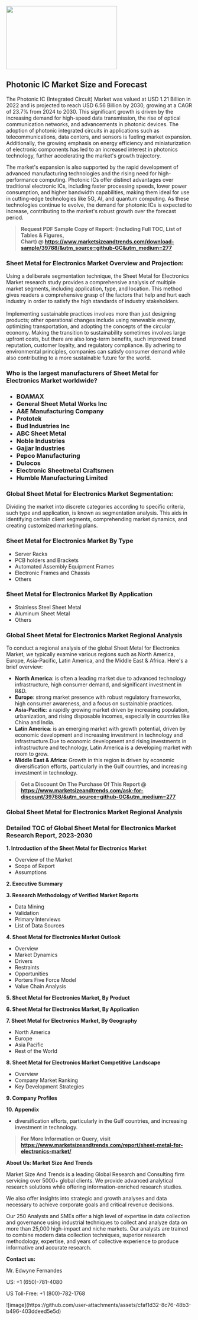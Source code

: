 <p><img class="alignnone size-medium wp-image-20088" src="https://ffe5etoiles.com/wp-content/uploads/2024/12/MST1-300x171.png" alt="" width="300" height="171" /></p><h2>Photonic IC Market Size and Forecast</h2><p>The Photonic IC (Integrated Circuit) Market was valued at USD 1.21 Billion in 2022 and is projected to reach USD 6.56 Billion by 2030, growing at a CAGR of 23.7% from 2024 to 2030. This significant growth is driven by the increasing demand for high-speed data transmission, the rise of optical communication networks, and advancements in photonic devices. The adoption of photonic integrated circuits in applications such as telecommunications, data centers, and sensors is fueling market expansion. Additionally, the growing emphasis on energy efficiency and miniaturization of electronic components has led to an increased interest in photonics technology, further accelerating the market's growth trajectory.</p><p>The market's expansion is also supported by the rapid development of advanced manufacturing technologies and the rising need for high-performance computing. Photonic ICs offer distinct advantages over traditional electronic ICs, including faster processing speeds, lower power consumption, and higher bandwidth capabilities, making them ideal for use in cutting-edge technologies like 5G, AI, and quantum computing. As these technologies continue to evolve, the demand for photonic ICs is expected to increase, contributing to the market's robust growth over the forecast period.</p></p><blockquote id="" class=""><strong>Request PDF Sample Copy of Report: (Including Full TOC, List of Tables &amp; Figures, Chart)&nbsp;@&nbsp;<strong><a href="https://www.marketsizeandtrends.com/download-sample/39788/&utm_source=github-GC&utm_medium=277" target="_blank">https://www.marketsizeandtrends.com/download-sample/39788/&utm_source=github-GC&utm_medium=277</a></strong></strong></blockquote><h3 id="" class="">Sheet Metal for Electronics Market&nbsp;Overview and Projection:</h3><p id="" class="">Using a deliberate segmentation technique, the Sheet Metal for Electronics Market research study provides a comprehensive analysis of multiple market segments, including application, type, and location. This method gives readers a comprehensive grasp of the factors that help and hurt each industry in order to satisfy the high standards of industry stakeholders. <br /> <br />Implementing sustainable practices involves more than just designing products; other operational changes include using renewable energy, optimizing transportation, and adopting the concepts of the circular economy. Making the transition to sustainability sometimes involves large upfront costs, but there are also long-term benefits, such improved brand reputation, customer loyalty, and regulatory compliance. By adhering to environmental principles, companies can satisfy consumer demand while also contributing to a more sustainable future for the world.</p><h3 id="" class="">Who is the largest manufacturers of&nbsp;Sheet Metal for Electronics Market worldwide?</h3><h3 class=""><p><ul><li>BOAMAX </li><li> General Sheet Metal Works Inc </li><li> A&E Manufacturing Company </li><li> Prototek </li><li> Bud Industries Inc </li><li> ABC Sheet Metal </li><li> Noble Industries </li><li> Gajjar Industries </li><li> Pepco Manufacturing </li><li> Dulocos </li><li> Electronic Sheetmetal Craftsmen </li><li> Humble Manufacturing Limited</li></ul></p></h3><h3 id="" class="">Global&nbsp;Sheet Metal for Electronics Market Segmentation:</h3><p id="" class="">Dividing the market into discrete categories according to specific criteria, such type and application, is known as segmentation analysis. This aids in identifying certain client segments, comprehending market dynamics, and creating customized marketing plans.</p><h3 id="" class="">Sheet Metal for Electronics Market&nbsp;By Type</h3><p><p><ul><li>Server Racks </li><li> PCB holders and Brackets </li><li> Automated Assembly Equipment Frames </li><li> Electronic Frames and Chassis </li><li> Others</p></li></ul></p></p><h3 id="" class="">Sheet Metal for Electronics Market&nbsp;By Application</h3><p class=""><p><ul><li>Stainless Steel Sheet Metal </li><li> Aluminum Sheet Metal </li><li> Others</li></ul></p></p><h3 id="" class="">Global Sheet Metal for Electronics Market Regional Analysis</h3><p id="" class="">To conduct a regional analysis of the global Sheet Metal for Electronics Market, we typically examine various regions such as North America, Europe, Asia-Pacific, Latin America, and the Middle East &amp; Africa. Here's a brief overview:</p><ul><li><strong>North America</strong>: is often a leading market due to advanced technology infrastructure, high consumer demand, and significant investment in R&amp;D.</li><li><strong>Europe</strong>: strong market presence with robust regulatory frameworks, high consumer awareness, and a focus on sustainable practices.</li><li><strong>Asia-Pacific</strong>: a rapidly growing market driven by increasing population, urbanization, and rising disposable incomes, especially in countries like China and India.</li><li><strong>Latin America</strong>: is an emerging market with growth potential, driven by economic development and increasing investment in technology and infrastructure.Due to economic development and rising investments in infrastructure and technology, Latin America is a developing market with room to grow.</li><li><strong>Middle East &amp; Africa</strong>: Growth in this region is driven by economic diversification efforts, particularly in the Gulf countries, and increasing investment in technology.</li></ul><blockquote id="" class=""><strong>Get a Discount On The Purchase Of This Report @ <strong><a href="https://www.marketsizeandtrends.com/ask-for-discount/39788/&utm_source=github-GC&utm_medium=277" target="_blank">https://www.marketsizeandtrends.com/ask-for-discount/39788/&utm_source=github-GC&utm_medium=277</a></strong></strong></blockquote><h3 id="" class="">Global Sheet Metal for Electronics Market Regional Analysis</h3><h3 id="" class="">Detailed TOC of Global Sheet Metal for Electronics Market Research Report, 2023-2030</h3><p id="" class=""><strong>1. Introduction of the Sheet Metal for Electronics Market</strong></p><ul><li>Overview of the Market</li><li>Scope of Report</li><li>Assumptions</li></ul><p id="" class=""><strong>2. Executive Summary</strong></p><p id="" class=""><strong>3. Research Methodology of Verified Market Reports</strong></p><ul><li>Data Mining</li><li>Validation</li><li>Primary Interviews</li><li>List of Data Sources</li></ul><p id="" class=""><strong>4. Sheet Metal for Electronics Market Outlook</strong></p><ul><li>Overview</li><li>Market Dynamics</li><li>Drivers</li><li>Restraints</li><li>Opportunities</li><li>Porters Five Force Model</li><li>Value Chain Analysis</li></ul><p id="" class=""><strong>5. Sheet Metal for Electronics Market, By Product</strong></p><p id="" class=""><strong>6. Sheet Metal for Electronics Market, By Application</strong></p><p id="" class=""><strong>7. Sheet Metal for Electronics Market, By Geography</strong></p><ul><li>North America</li><li>Europe</li><li>Asia Pacific</li><li>Rest of the World</li></ul><p id="" class=""><strong>8. Sheet Metal for Electronics Market Competitive Landscape</strong></p><ul><li>Overview</li><li>Company Market Ranking</li><li>Key Development Strategies</li></ul><p id="" class=""><strong>9. Company Profiles</strong></p><p id="" class=""><strong>10. Appendix</strong></p><ul><li>diversification efforts, particularly in the Gulf countries, and increasing investment in technology.</li></ul><blockquote id="" class=""><strong>For More Information or Query, visit <strong><strong><a href="https://www.marketsizeandtrends.com/report/sheet-metal-for-electronics-market/" target="_blank">https://www.marketsizeandtrends.com/report/sheet-metal-for-electronics-market/</a></strong></strong></strong></blockquote><p id="" class=""><strong>About Us: Market Size And Trends</strong></p><p id="" class="">Market Size And Trends is a leading Global Research and Consulting firm servicing over 5000+ global clients. We provide advanced analytical research solutions while offering information-enriched research studies.</p><p id="" class="">We also offer insights into strategic and growth analyses and data necessary to achieve corporate goals and critical revenue decisions.</p><p id="" class="">Our 250 Analysts and SMEs offer a high level of expertise in data collection and governance using industrial techniques to collect and analyze data on more than 25,000 high-impact and niche markets. Our analysts are trained to combine modern data collection techniques, superior research methodology, expertise, and years of collective experience to produce informative and accurate research.</p><p id="" class=""><strong>Contact us:</strong></p><p id="" class="">Mr. Edwyne Fernandes</p><p id="" class="">US: +1 (650)-781-4080</p><p id="" class="">US Toll-Free: +1 (800)-782-1768</p>
![image](https://github.com/user-attachments/assets/cfaf1d32-8c76-48b3-b496-403ddeed5e5d)
